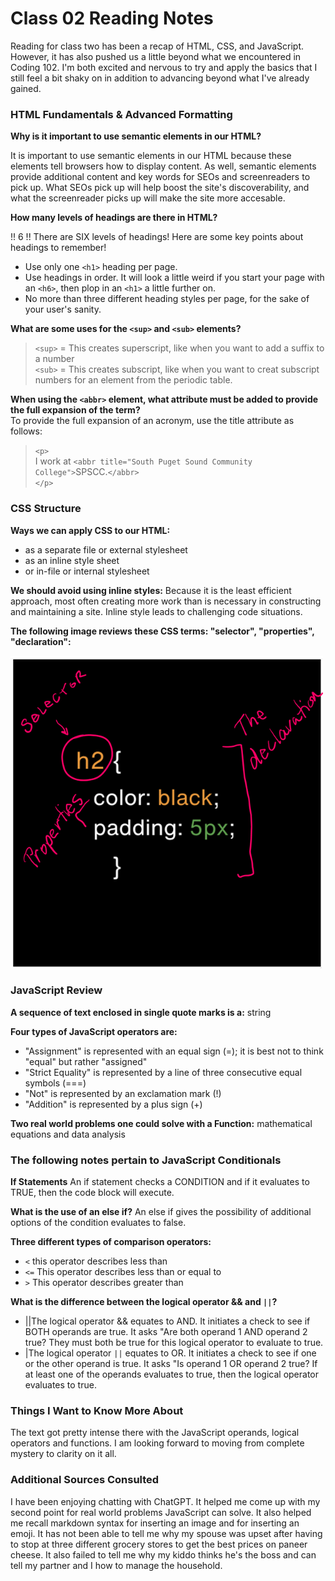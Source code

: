 # Class 02 Reading Notes

Reading for class two has been a recap of HTML, CSS, and JavaScript. However, it has also pushed us a little beyond what we encountered in Coding 102. I'm both excited and nervous to try and apply the basics that I still feel a bit shaky on in addition to advancing beyond what I've already gained.

### HTML Fundamentals & Advanced Formatting

**Why is it important to use semantic elements in our HTML?**

It is important to use semantic elements in our HTML because these elements tell browsers how to display content. As well, semantic elements provide additional content and key words for SEOs and screenreaders to pick up. What SEOs pick up will help boost the site's discoverability, and what the screenreader picks up will make the site more accesable.  

**How many levels of headings are there in HTML?**

!! 6 !! There are SIX levels of headings! Here are some key points about headings to remember!

- Use only one `<h1>` heading per page.
- Use headings in order. It will look a little weird if you start your page with an `<h6>`, then plop in an `<h1>` a little further on.
- No more than three different heading styles per page, for the sake of your user's sanity.

**What are some uses for the `<sup>` and `<sub>` elements?**  

>`<sup>` = This creates superscript, like when you want to add a suffix to a number  
>`<sub>` = This creates subscript, like when you want to creat subscript numbers for an element from the periodic table.  

**When using the `<abbr>` element, what attribute must be added to provide the full expansion of the term?**  
To provide the full expansion of an acronym, use the title attribute as follows:
>`<p>`  
> I work at `<abbr title="South Puget Sound Community College">`SPSCC.`</abbr>`  
>`</p>`

### CSS Structure

**Ways we can apply CSS to our HTML:**

- as a separate file or external stylesheet
- as an inline style sheet
- or in-file or internal stylesheet

**We should avoid using inline styles:** Because it is the least efficient approach, most often creating more work than is necessary in constructing and maintaining a site. Inline style leads to challenging code situations.

**The following image reviews these CSS terms: "selector", "properties", "declaration":**

![Image of sample code for a level-two header with declarations for black text and 5px padding. The following terms have been written in in pink: "selector", "properties", and "declaration". Arrows draw the terms to their corresponding code.](/graphics/codereview.png)

### JavaScript Review

**A sequence of text enclosed in single quote marks is a:** string

**Four types of JavaScript operators are:**

- "Assignment" is represented with an equal sign (=); it is best not to think "equal" but rather "assigned"
- "Strict Equality" is represented by a line of three consecutive equal symbols (===)
- "Not" is represented by an exclamation mark (!)
- "Addition" is represented by a plus sign (+)

**Two real world problems one could solve with a Function:** mathematical equations and data analysis

### The following notes pertain to JavaScript Conditionals

**If Statements**
An if statement checks a CONDITION and if it evaluates to TRUE, then the code block will execute.

**What is the use of an else if?**
An else if gives the possibility of additional options of  the condition evaluates to false.

**Three different types of comparison operators:**

- `<` this operator describes less than
- `<=` This operator describes less than or equal to
- `>` This operator describes greater than

**What is the difference between the logical operator && and `||`?**

- ||The logical operator && equates to AND. It initiates a check to see if BOTH operands are true. It asks "Are both operand 1 AND operand 2 true? They must both be true for this logical operator to evaluate to true.
- |The logical operator `||` equates to OR. It initiates a check to see if one or the other operand is true. It asks "Is operand 1 OR operand 2 true? If at least one of the operands evaluates to true, then the logical operator evaluates to true.

### Things I Want to Know More About

The text got pretty intense there with the JavaScript operands, logical operators and functions. I am looking forward to moving from complete mystery to clarity on it all.

### Additional Sources Consulted

I have been enjoying chatting with ChatGPT. It helped me come up with my second point for real world problems JavaScript can solve. It also helped me recall markdown syntax for inserting an image and for inserting an emoji. It has not been able to tell me why my spouse was upset after having to stop at three different grocery stores to get the best prices on paneer cheese. It also failed to tell me why my kiddo thinks he's the boss and can tell my partner and I how to manage the household.